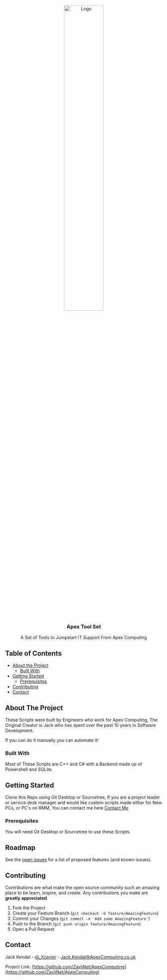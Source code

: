 <!--
*** Thanks for checking out this README Template. If you have a suggestion that would
*** make this better, please fork the repo and create a pull request or simply open
*** an issue with the tag "enhancement".
*** Thanks again! Now go create something AMAZING! :D
-->





<!-- PROJECT SHIELDS -->
<!--
*** I'm using markdown "reference style" links for readability.
*** Reference links are enclosed in brackets [ ] instead of parentheses ( ).
*** See the bottom of this document for the declaration of the reference variables
*** for contributors-url, forks-url, etc. This is an optional, concise syntax you may use.
*** https://www.markdownguide.org/basic-syntax/#reference-style-links
-->




<!-- PROJECT LOGO -->
<br />
<p align="center">
  <a href="https://www.apexcomputing.co.uk">
    <img src="https://www.apexcomputing.co.uk/wp-content/uploads/2020/02/apex-logo-updated.gif" alt="Logo" width="50%" height="50%">
  </a>

  <h3 align="center">Apex Tool Set</h3>

  <p align="center">
    A Set of Tools to Jumpstart IT Support From Apex Computing
  </p>
</p>



<!-- TABLE OF CONTENTS -->
## Table of Contents

* [About the Project](#about-the-project)
  * [Built With](#built-with)
* [Getting Started](#getting-started)
  * [Prerequisites](#prerequisites)
* [Contributing](#contributing)
* [Contact](#contact)



<!-- ABOUT THE PROJECT -->
## About The Project
These Scripts were built by Engineers who work for Apex Computing, The Original Creator is Jack who has spent over the past 10 years in Software Development.

If you can do it manually you can automate it!

### Built With
Most of These Scripts are C++ and C# with a Backend made up of Powershell and SQLite.



<!-- GETTING STARTED -->
## Getting Started
Clone this Repo using Git Desktop or Sourcetree,
If you are a project leader or service desk manager and would like custom scripts made either for New PCs, or PC's on RMM, You can contact me here <a href=mailto:jack.kendal@apexcomputing.co.uk>Contact Me</a>

### Prerequisites

You will need Git Desktop or Sourcetree to use these Scripts.


<!-- ROADMAP -->
## Roadmap

See the [open issues](https://github.com/ZaviiNet/ApexComputing/issues) for a list of proposed features (and known issues).



<!-- CONTRIBUTING -->
## Contributing

Contributions are what make the open source community such an amazing place to be learn, inspire, and create. Any contributions you make are **greatly appreciated**.

1. Fork the Project
2. Create your Feature Branch (`git checkout -b feature/AmazingFeature`)
3. Commit your Changes (`git commit -m 'Add some AmazingFeature'`)
4. Push to the Branch (`git push origin feature/AmazingFeature`)
5. Open a Pull Request


<!-- CONTACT -->
## Contact

Jack Kendal - [@_Xzavier](https://twitter.com/_Xzavier) - Jack.Kendal@ApexComputing.co.uk

Project Link: [https://github.com/ZaviiNet/ApexComputing](https://github.com/ZaviiNet/ApexComputing)





